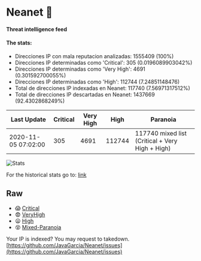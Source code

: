 # Neanet :hocho:
#### Threat intelligence feed
#### The stats:

- Direcciones IP con mala reputacion analizadas: 1555409 (100%)
- Direcciones IP determinadas como 'Critical':  305 (0.0196089903042%)
- Direcciones IP determinadas como 'Very High':  4691 (0.301592700055%)
- Direcciones IP determinadas como 'High':  112744 (7.24851148476)
- Total de direcciones IP indexadas en Neanet:  117740 (7.56971317512%)
- Total de direcciones IP descartadas en Neanet:  1437669 (92.4302868249%)

| Last Update | Critical | Very High | High | Paranoia |
| --- | --- | --- | --- | --- |
| 2020-11-05 07:02:00 | 305 | 4691 | 112744 | 117740 mixed list (Critical + Very High + High)|

![Stats](https://docs.google.com/spreadsheets/d/e/2PACX-1vSnaNMIXVabIpDJjufMlzH7poXnshF3mgd8Is1g9ytUEzVsP5my4Trn8f-xkoLLQ38xpL3HtmUexLo6/pubchart?oid=501124687&format=image)

For the historical stats go to: [link](/stats.csv)
## Raw
- :scream: [Critical](https://raw.githubusercontent.com/JavaGarcia/Neanet/master/blacklists/neanet_critical.txt)
- :fearful: [VeryHigh](https://raw.githubusercontent.com/JavaGarcia/Neanet/master/blacklists/neanet_veryHigh.txtt)
- :frowning: [High](https://raw.githubusercontent.com/JavaGarcia/Neanet/master/blacklists/neanet_high.txt)
- :dizzy_face: [Mixed-Paranoia](https://raw.githubusercontent.com/JavaGarcia/Neanet/master/blacklists/neanet_all.txt)


Your IP is indexed? You may request to takedown. [https://github.com/JavaGarcia/Neanet/issues](https://github.com/JavaGarcia/Neanet/issues)


























































































































































































































































































































































































































































































































































































































































































































































































































































































































































































































































































































































































































































































































































































































































































































































































































































































































































































































































































































































































